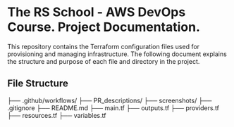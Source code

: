 # The RS School - AWS DevOps Course. Project Documentation.

This repository contains the Terraform configuration files used for provisioning and managing infrastructure. The following document explains the structure and purpose of each file and directory in the project.

## File Structure

├── .github/workflows/
├── PR_descriptions/
├── screenshots/
├── .gitignore
├── README.md
├── main.tf
├── outputs.tf
├── providers.tf
├── resources.tf
├── variables.tf

